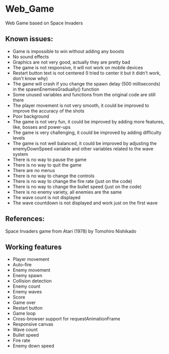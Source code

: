 # Web_Game
Web Game based on Space Invaders

## Known issues:
- Game is impossible to win without adding any boosts
- No sound effects
- Graphics are not very good, actually they are pretty bad
- The game is not responsive, it will not work on mobile devices
- Restart button text is not centered (I tried to center it but it didn't work, don't know why)
- The game will crash if you change the spawn delay (500 milliseconds) in the spawnEnemiesGradually() function
- Some unused variables and functions from the original code are still there
- The player movement is not very smooth, it could be improved to improve the accuracy of the shots
- Poor background
- The game is not very fun, it could be improved by adding more features, like, bosses and power-ups
- The game is very challenging, it could be improved by adding difficulty levels 
- The game is not well balanced, it could be improved by adjusting the enemyDownSpeed variable and other variables related to the wave system
- There is no way to pause the game
- There is no way to quit the game
- There are no menus
- There is no way to change the controls
- There is no way to change the fire rate (just on the code)
- There is no way to change the bullet speed (just on the code)
- There is no enemy variety, all enemies are the same
- The wave count is not displayed
- The wave countdown is not displayed and work just on the first wave


## References: 
Space Invaders game from Atari (1978) by Tomohiro Nishikado


## Working features
- Player movement
- Auto-fire
- Enemy movement
- Enemy spawn
- Collision detection
- Enemy count
- Enemy waves
- Score
- Game over
- Restart button
- Game loop
- Cross-browser support for requestAnimationFrame
- Responsive canvas
- Wave count 
- Bullet speed
- Fire rate
- Enemy down speed

